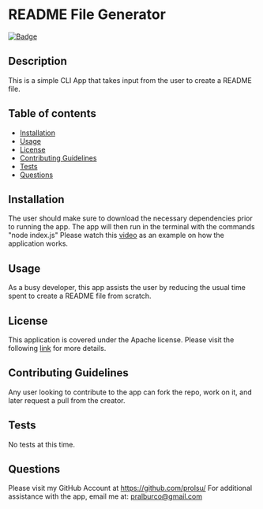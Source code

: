# README File Generator
  [![Badge](https://img.shields.io/badge/License-Apache%202.0-blue.svg)](https://opensource.org/licenses/Apache-2.0)

  ## Description
    
  This is a simple CLI App that takes input from the user to create a README file.

  ## Table of contents
  
  * [Installation](#Installation)
  * [Usage](#Usage)
  * [License](#License)
  * [Contributing Guidelines](#Contributing-Guidelines)
  * [Tests](#Tests)
  * [Questions](#Questions)
  
  ## Installation

  The user should make sure to download the necessary dependencies prior to running the app. The app will then run in the terminal with the commands "node index.js"
  Please watch this [video](https://drive.google.com/file/d/1xsMEavhdOww3cxGuhVkNVDYGq0FGOLn2/view) as an example on how the application works.

  ## Usage

  As a busy developer, this app assists the user by reducing the usual time spent to create a README file from scratch.

  ## License
  This application is covered under the Apache license.
  Please visit the following [link](https://opensource.org/licenses/Apache-2.0) for more details.

  ## Contributing Guidelines
    
  Any user looking to contribute to the app can fork the repo, work on it, and later request a pull from the creator.

  ## Tests

  No tests at this time.

  ## Questions
  Please visit my GitHub Account at https://github.com/prolsu/
  For additional assistance with the app, email me at: pralburco@gmail.com
    
  